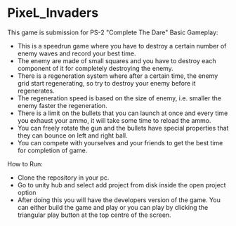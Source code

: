 # PixeL_Invaders
This game is submission for PS-2 "Complete The Dare"
Basic Gameplay:
- This is a speedrun game where you have to destroy a certain number of enemy waves and record your best time.
- The enemy are made of small squares and you have to destroy each component of it for completely destroying the enemy.
- There is a regeneration system where after a certain time, the enemy grid start regenerating, so try to destroy your enemy before it regenerates.
- The regeneration speed is based on the size of enemy, i.e. smaller the enemy faster the regeneration.
- There is a limit on the bullets that you can launch at once and every time you exhaust your ammo, it will take some time to reload the ammo.
- You can freely rotate the gun and the bullets have special properties that they can bounce on left and right ball.
- You can compete with yourselves and your friends to get the best time for completion of game.

How to Run:
- Clone the repository in your pc.
- Go to unity hub and select add project from disk inside the open project option
- After doing this you will have the developers version of the game. You can either build the game and play or you can play by clicking the triangular play button at the top centre of the screen.
